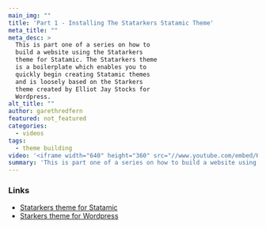 ```yaml
---
main_img: ""
title: 'Part 1 - Installing The Statarkers Statamic Theme'
meta_title: ""
meta_desc: >
  This is part one of a series on how to
  build a website using the Statarkers
  theme for Statamic. The Statarkers theme
  is a boilerplate which enables you to
  quickly begin creating Statamic themes
  and is loosely based on the Starkers
  theme created by Elliot Jay Stocks for
  Wordpress.
alt_title: ""
author: garethredfern
featured: not_featured
categories:
  - videos
tags:
  - theme building
video: '<iframe width="640" height="360" src="//www.youtube.com/embed/KtUtDVMKWvM" frameborder="0" allowfullscreen></iframe>'
summary: 'This is part one of a series on how to build a website using the [Statarkers](http://www.statamicthemes.com/themes/statarkers-theme) theme for Statamic. The Statarkers theme is a boilerplate which enables you to quickly begin creating Statamic themes and is loosely based on the Starkers theme created by Elliot Jay Stocks for Wordpress.'
---
```

### Links
- [Statarkers theme for Statamic](http://www.statamicthemes.com/themes/statarkers-theme)
- [Starkers theme for Wordpress](http://elliotjaystocks.com/blog/starkers-3)